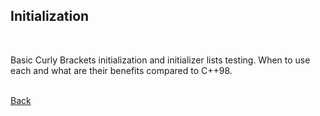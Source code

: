 ## Initialization
<br/>

Basic Curly Brackets initialization and initializer lists testing. When to use each and what are their benefits compared to C++98.

<br/>[Back](https://github.com/ManuCanedo/DailyCodingChallenges-Cpp)
